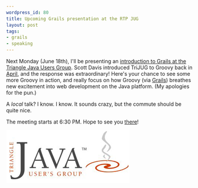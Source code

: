 ```yaml
---
wordpress_id: 80
title: Upcoming Grails presentation at the RTP JUG
layout: post
tags:
- grails
- speaking
---
```

Next Monday (June 18th), I'll be presenting an [introduction to Grails at the Triangle Java Users Group](http://trijug.org/meetinginfo.jsp?date=2007-06).  Scott Davis introduced TriJUG to Groovy back in [April](http://trijug.org/meetinginfo.jsp?date=2007-04), and the response was extraordinary!  Here's your chance to see some more Groovy in action, and really focus on how Groovy (via [Grails](http://grails.org)) breathes new excitement into web development on the Java platform.  (My apologies for the pun.)  

A *local* talk?  I know. I know. It sounds crazy, but the commute should be quite nice.    

The meeting starts at 6:30 PM.  Hope to see you [there](http://trijug.org/meetinginfo.jsp?date=2007-06)!  

![20070612 TriJUG Logo](/resources/20070612-trijug-logo.jpg)
